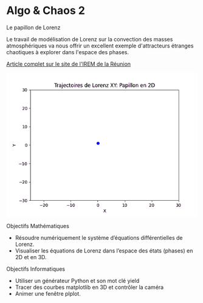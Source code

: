 # Algo & Chaos 2

Le papillon de Lorenz

Le travail de modélisation de Lorenz sur la convection des masses atmosphériques va nous offrir un excellent exemple d'attracteurs étranges chaotiques à explorer dans l'espace des phases.

[Article complet sur le site de l&#39;IREM de la Réunion](https://irem.univ-reunion.fr/spip.php?article1126&var_mode=calcul)

![Lorenz2DXY.gif](https://github.com/habib256/algo-chaos/raw/main/2.PapillonDeLorenz/docs/Lorenz2DXY.gif)

Objectifs Mathématiques

- Résoudre numériquement le système d’équations différentielles de Lorenz.
- Visualiser les équations de Lorenz dans l’espace des états (phases) en 2D et en 3D.

Objectifs Informatiques

- Utiliser un générateur Python et son mot clé yield
- Tracer des courbes matplotlib en 3D et contrôler la caméra
- Animer une fenêtre plplot.
